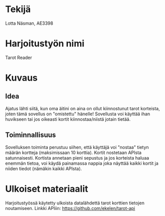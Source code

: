 # Tekijä

Lotta Näsman, AE3398

# Harjoitustyön nimi

Tarot Reader

# Kuvaus

## Idea

Ajatus lähti siitä, kun oma äitini on aina on ollut kiinnostunut tarot korteista, joten tämä sovellus on "omistettu" hänelle! Sovellusta voi käyttää ihan huvikseen tai jos oikeasti kortit kiinnostaa/niistä jotain tietää.

## Toiminnallisuus

Sovelluksen toiminta perustuu siihen, että käyttäjä voi "nostaa" tietyn määrän kortteja (maksimissaan 10 korttia). Kortit nostetaan APIsta satunnaisesti. Kortista annetaan pieni sepustus ja jos korteista haluaa enemmän tietoa, voi käydä painamassa nappia joka näyttää kaikki kortit ja niiden tiedot (nämäkin kaikki APIsta).

# Ulkoiset materiaalit

Harjoitustyössä käytetty ulkoista datalähdettä tarot korttien tietojen noutamiseen. Linkki APIiin: https://github.com/ekelen/tarot-api
